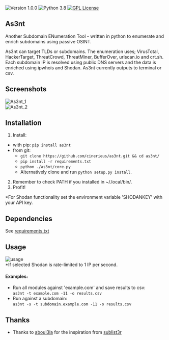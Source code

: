 ![Version 1.0.0](http://img.shields.io/badge/version-v1.0.0-purple.svg)
![Python 3.8](http://img.shields.io/badge/python-3.8-yellow.svg)
[![GPL License](http://img.shields.io/badge/license-GPL%20License-blue.svg)](https://github.com/cinerieus/as3nt/blob/master/LICENSE)  

## As3nt
Another Subdomain ENumeration Tool - written in python to enumerate and enrich subdomains using passive OSINT.  

As3nt can target TLDs or subdomains. The enumeration uses; VirusTotal, HackerTarget, ThreatCrowd, ThreatMiner, BufferOver, urlscan.io and crt.sh. Each subdomain IP is resolved using public DNS servers and the data is enriched using ipwhois and Shodan. As3nt currently outputs to terminal or csv. 

## Screenshots 
![As3nt_1](https://github.com/cinerieus/as3nt/blob/master/screenshots/as3nt_1.gif)  
![As3nt_2](https://github.com/cinerieus/as3nt/blob/master/screenshots/as3nt_2.gif)

## Installation 
1. Install:
  * with pip: `pip install as3nt`
  * from git: 
	* `git clone https://github.com/cinerieus/as3nt.git && cd as3nt/`  
	* `pip install -r requirements.txt`
	* `python ./as3nt/core.py` 
	* Alternatively clone and run `python setup.py install`. 
2. Remember to check PATH if you installed in ~/.local/bin/. 
3. Profit! 

*For Shodan functionality set the environment variable 'SHODANKEY' with your API key. 

## Dependencies 
See [requirements.txt](https://github.com/cinerieus/as3nt/blob/master/requirements.txt)

## Usage 
![usage](https://github.com/cinerieus/as3nt/blob/master/screenshots/usage.png)  
*If selected Shodan is rate-limited to 1 IP per second.

#### Examples:  
* Run all modules against 'example.com' and save results to csv:  
`as3nt -t example.com -11 -o results.csv`   
* Run against a subdomain:  
`as3nt -s -t subdomain.example.com -11 -o results.csv`  

## Thanks  
* Thanks to [aboul3la](https://github.com/aboul3la/) for the inspiration from [sublist3r](https://github.com/aboul3la/Sublist3r)
